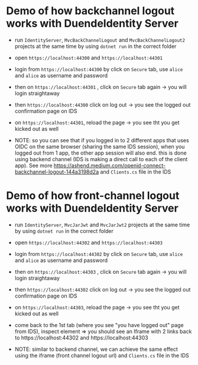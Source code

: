 # Demo of how backchannel logout works with DuendeIdentity Server

- run `IdentityServer`, `MvcBackChannelLogout` and `MvcBackChannelLogout2` projects at the same time by using `dotnet run` in the correct folder
- open `https://localhost:44300` and `https://localhost:44301`
- login from `https://localhost:44300` by click on `Secure` tab, use `alice` and `alice` as username and password
- then on `https://localhost:44301` , click on `Secure` tab again -> you will login straightaway
- then `https://localhost:44300` click on log out -> you see the logged out confirmation page on IDS
- on `https://localhost:44301`, reload the page -> you see tht you get kicked out as well

- NOTE: so you can see that if you logged in to 2 different apps that uses OIDC on the same browser (sharing the same IDS session), when you logged out from 1 app, the other app session will also end. this is done using backend channel (IDS is making a direct call to each of the client app). See more https://ashend.medium.com/openid-connect-backchannel-logout-144a3198d2a and `Clients.cs` file in the IDS


# Demo of how front-channel logout works with DuendeIdentity Server

- run `IdentityServer`, `MvcJarJwt` and `MvcJarJwt2` projects at the same time by using `dotnet run` in the correct folder
- open `https://localhost:44302` and `https://localhost:44303`
- login from `https://localhost:44302` by click on `Secure` tab, use `alice` and `alice` as username and password
- then on `https://localhost:44303` , click on `Secure` tab again -> you will login straightaway
- then `https://localhost:44302` click on log out -> you see the logged out confirmation page on IDS
- on `https://localhost:44303`, reload the page -> you see tht you get kicked out as well
- come back to the 1st tab (where you see "you have logged out" page from IDS), inspect element => you should see an Iframe with 2 links back to https://localhost:44302 and https://localhost:44303

- NOTE: similar to backend channel, we can achieve the same effect using the iframe (front channel logout url) and `Clients.cs` file in the IDS